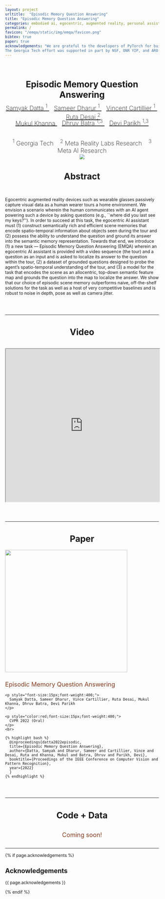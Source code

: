 ```yaml
---
layout: project
urltitle:  "Episodic Memory Question Answering"
title: "Episodic Memory Question Answering"
categories: embodied ai, egocentric, augmented reality, personal assistants, computer vision, natural language processing
permalink: /
favicon: "/emqa/static/img/emqa/favicon.png"
bibtex: true
paper: true
acknowledgements: "We are grateful to the developers of PyTorch for building an excellent framework.
The Georgia Tech effort was supported in part by NSF, ONR YIP, and ARO PECASE. The views and conclusions contained herein are those of the authors and should not be interpreted as necessarily representing the official policies or endorsements, either expressed or implied, of the U.S. Government, or any sponsor. The webpage template was borrowed from https://embodiedqa.org ."
---
```


<br>
<!-- paper title -->
<div class="row">
  <div class="col-xs-12">
    <center>
      <h1>Episodic Memory Question Answering</h1>
    </center>
  </div>
</div>

<!-- 
  author list (line 1)
  -- the negative top margin for the whole div is to get it closer to the title
-->
<br>
<div class="row" style="margin-top:-25px;">
  <div class="col-xs-12">
    <center>
      <a style="font-size: 20px;font-weight:200;" href="https://samyak-268.github.io/">
        Samyak Datta <sup>1</sup>
      </a>&nbsp; &nbsp;
      <a style="font-size: 20px;font-weight:200;" href="https://sameerdharur.github.io/">
        Sameer Dharur <sup>1</sup>
      </a>&nbsp; &nbsp;
      <a style="font-size: 20px;font-weight:200;" href="https://vincentcartillier.github.io/">
        Vincent Cartillier <sup>1</sup>
      </a>&nbsp; &nbsp;
      <a style="font-size: 20px;font-weight:200;" href="https://rutadesai.github.io/">
        Ruta Desai <sup>2</sup>
      </a>
    </center>
  </div>
</div>

<!-- 
  author list (line 2)
-->
<br>
<div class="row" style="margin-top:-25px;">
  <div class="col-xs-12">
    <center>
      <a style="font-size: 20px;font-weight:200;" href="https://mukulkhanna.github.io/">
        Mukul Khanna
      </a>&nbsp; &nbsp;
      <a style="font-size: 20px;font-weight:200;" href="https://faculty.cc.gatech.edu/~dbatra/">
        Dhruv Batra <sup>1,3</sup>
      </a>&nbsp; &nbsp;
      <a style="font-size: 20px;font-weight:200;" href="https://faculty.cc.gatech.edu/~parikh/">
        Devi Parikh <sup>1,3</sup>
      </a>
    </center>
  </div>
</div>

<!-- 
  affiliations list
-->
<br><br>
<div class="row" style="margin-top:-25px;">
  <div class="col-xs-12">
    <center>
      <span style="font-size: 20px;font-weight:200;" href="">
        <sup>1</sup> Georgia Tech
      </span>&nbsp; &nbsp;
      <span style="font-size: 20px;font-weight:200;" href="">
        <sup>2</sup> Meta Reality Labs Research
      </span>&nbsp; &nbsp;
      <span style="font-size: 20px;font-weight:200;" href="">
        <sup>3</sup> Meta AI Research
      </span>
    </center>
  </div>
</div>

<!-- 
  teaser figure
-->
<div class="row">
  <div class="col-xs-12">
    <center>
      <img src="{{ "/static/img/emqa/teaser.png" | prepend:site.baseurl }}">
    </center>
  </div>
</div>

<!-- 
  abstract
-->
<div class="row">
  <div class="col-xs-12">
    <center>
      <h1>Abstract</h1>
    </center>
    <br>
    <p>
      Egocentric augmented reality devices such as wearable glasses passively capture visual data as a human wearer tours a home environment. We envision a scenario wherein the human communicates with an AI agent powering such a device by asking questions (e.g., ``where did you last see my keys?''). In order to succeed at this task, the egocentric AI assistant must (1) construct semantically rich and efficient scene memories that encode spatio-temporal information about objects seen during the tour and (2) possess the ability to understand the question and ground its answer into the semantic memory representation. Towards that end, we introduce (1) a new task — Episodic Memory Question Answering (EMQA) wherein an egocentric AI assistant is provided with a video sequence (the tour) and a question as an input and is asked to localize its answer to the question within the tour, (2) a dataset of grounded questions designed to probe the agent’s spatio-temporal understanding of the tour, and (3) a model for the task that encodes the scene as an allocentric, top-down semantic feature map and grounds the question into the map to localize the answer. We show that our choice of episodic scene memory outperforms naive, off-the-shelf solutions for the task as well as a host of very competitive baselines and is robust to noise in depth, pose as well as camera jitter.
    </p>
  </div>
</div>

<br><br>
<hr>

<!-- 
  video
-->
<div class="row">
  <div class="col-xs-12">
    <center>
      <h1>Video</h1>
    </center>
    <br>
    <center>
      <iframe width="100%" height="500" src="https://youtube.com/embed/_K5CPq8kuRE" allowfullscreen></iframe>
    </center>
  </div>
</div>

<br><br>
<hr>

<!-- 
  paper
-->
<div class="row">
  <center>
    <h1>Paper</h1>
  </center>
  <div class="col-xs-6">
    <a href="https://arxiv.org/abs/2205.01652">
        <img height="400" width="400" src="{{ "/static/img/emqa/thumb.png" | prepend:site.baseurl }}">
    </a>
  </div>
  
  <div class="col-xs-6">
    <h2 style="color:#873e23;font-size:20px;font-weight:375;">
      Episodic Memory Question Answering
    </h2>

    <p style="font-size:15px;font-weight:400;">
      Samyak Datta, Sameer Dharur, Vince Cartillier, Ruta Desai, Mukul Khanna, Dhruv Batra, Devi Parikh
    </p>

    <p style="color:red;font-size:15px;font-weight:400;">
      CVPR 2022 (Oral)
    </p>
    <br>
    
    {% highlight bash %}
      @inproceedings{datta2022episodic,
      title={Episodic Memory Question Answering},
      author={Datta, Samyak and Dharur, Sameer and Cartillier, Vince and Desai, Ruta and Khanna, Mukul and Batra, Dhruv and Parikh, Devi},
      booktitle={Proceedings of the IEEE Conference on Computer Vision and Pattern Recognition},
      year={2022}
      }
    {% endhighlight %}
  </div>
</div>

<br><br>
<hr>

<!-- 
  data+code
-->
<div class="row">
  <center>
    <h1>Code + Data</h1><br>
    <span style="color:#873e23;font-size:20px;font-weight:375;">Coming soon!</span>
  </center>
</div>

<br>
<hr>

{% if page.acknowledgements %}
<div class="row">
  <div class="col-xs-12">
    <h2>Acknowledgements</h2>
  </div>
</div>
<a name="/acknowledgements"></a>
<div class="row">
  <div class="col-xs-12">
    <p>
      {{ page.acknowledgements }}
    </p>
  </div>
</div>
{% endif %}
